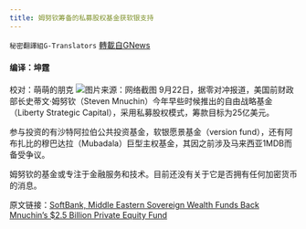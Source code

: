 ```yaml
---
title: 姆努钦筹备的私募股权基金获软银支持
---
```

`秘密翻譯組G-Translators` [轉載自GNews](https://gnews.org/zh-hans/1549102/)

#### 编译：坤霆
校对：萌萌的朋克
![](https://assets.gnews.org/wp-content/uploads/2021/09/5-36.jpg)图片来源：网络截图
9月22日，据零对冲报道，美国前财政部长史蒂文·姆努钦（Steven Mnuchin）今年早些时候推出的自由战略基金（Liberty Strategic Capital），采用私募股权模式，筹款目标为25亿美元。

参与投资的有沙特阿拉伯公共投资基金，软银愿景基金（version fund），还有阿布扎比的穆巴达拉（Mubadala）巨型主权基金，其因之前涉及马来西亚1MDB而备受争议。

姆努钦的基金或专注于金融服务和技术。目前还没有关于它是否拥有任何加密货币的消息。

原文链接：[SoftBank, Middle Eastern Sovereign Wealth Funds Back Mnuchin’s $2.5 Billion Private Equity Fund](https://www.zerohedge.com/markets/softbank-middle-eastern-sovereign-wealth-funds-back-mnuchins-25-billion-private-equity-fund)
